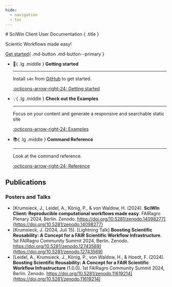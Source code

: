 ```yaml
---
hide:
  - navigation
  - toc
---
```

<div class="hero" markdown>
# SciWin Client User Documentation { .title }

Scientic Workflows made easy!

[Get started](./getting-started/index.md){ .md-button .md-button--primary }
</div>

<div class="grid cards" markdown>

-   :rocket:{ .lg .middle } __Getting started__

    ---
 
    Install `s4n` from [GitHub](https://github.com/fairagro/m4.4_sciwin_client) to get started.

    [:octicons-arrow-right-24: Getting started](./getting-started/index.md)

-   :bulb:{ .lg .middle } __Check out the Examples__

    ---

    Focus on your content and generate a responsive and searchable static site

    [:octicons-arrow-right-24: Examples](#)

-   :books:{ .lg .middle } __Command Reference__

    ---

    Look at the command reference.

    [:octicons-arrow-right-24: Reference](./reference/index.md)

</div>

## Publications

### Posters and Talks
- [Krumsieck, J., Leidel, A., König, P., & von Waldow, H. (2024). **SciWIn Client: Reproducible computational workflows made easy**. FAIRagro Plenary 2024, Berlin. Zenodo. https://doi.org/10.5281/zenodo.14098277](https://doi.org/10.5281/zenodo.14098277)
- [Krumsieck, J. (2024, Juli 15). [Lightning Talk] **Boosting Scientific Reusability: A Concept for a FAIR Scientific Workflow Infrastructure**. 1st FAIRagro Community Summit 2024, Berlin. Zenodo. https://doi.org/10.5281/zenodo.12743569](https://doi.org/10.5281/zenodo.12743569)
- [Leidel, A., Krumsieck, J., König, P., von Waldow, H., & Hoedt, F. (2024). **Boosting Scientific Reusability: A Concept for a FAIR Scientific Workflow Infrastructure** (1.0.0). 1st FAIRagro Community Summit 2024, Berlin. Zenodo. https://doi.org/10.5281/zenodo.11619214](https://doi.org/10.5281/zenodo.11619214)